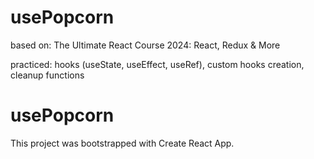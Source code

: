 # usePopcorn 

based on: The Ultimate React Course 2024: React, Redux & More

practiced: hooks (useState, useEffect, useRef), custom hooks creation, cleanup functions

# usePopcorn 

This project was bootstrapped with Create React App.